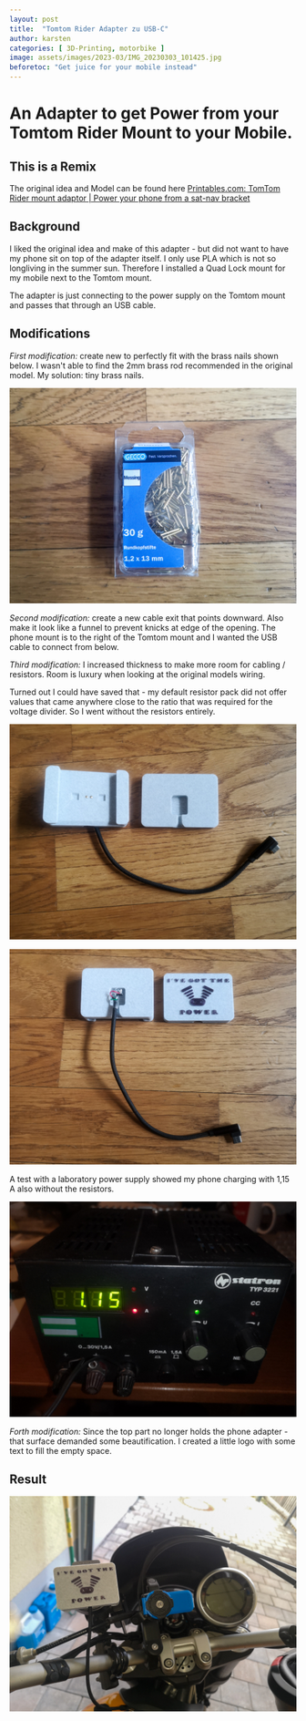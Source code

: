 ```yaml
---
layout: post
title:  "Tomtom Rider Adapter zu USB-C"
author: karsten
categories: [ 3D-Printing, motorbike ]
image: assets/images/2023-03/IMG_20230303_101425.jpg
beforetoc: "Get juice for your mobile instead"
---
```


# An Adapter to get Power from your Tomtom Rider Mount to your Mobile.

## This is a Remix

The original idea and Model can be found here
[Printables.com: TomTom Rider mount adaptor | Power your phone from a sat-nav bracket](https://www.printables.com/de/model/72591-tomtom-rider-mount-adaptor-power-your-phone-from-a)

## Background

I liked the original idea and make of this adapter - but did not want to have my phone sit on top of the adapter itself. I only use PLA which is not so longliving in the summer sun. Therefore I installed a Quad Lock mount for my mobile next to the Tomtom mount.

The adapter is just connecting to the power supply on the Tomtom mount and passes that through an USB cable.


## Modifications


*First modification:* create new  to perfectly fit with the brass nails shown below.
I wasn't able to find the 2mm brass rod recommended in the original model. My solution: tiny brass nails.

![A photograpgh of the brass nails used](/assets/images/2023-03/IMG_20230303_142616.jpg "A photograpgh of the brass nails used")

*Second modification:* create a new cable exit that points downward. Also make it look like a funnel to prevent knicks at edge of the opening.
The phone mount is to the right of the Tomtom mount and I wanted the USB cable to connect from below.

*Third modification:* I increased thickness to make more room for cabling / resistors. 
Room is luxury when looking at the original models wiring.

Turned out I could have saved that - my default resistor pack did not offer values that came anywhere close to the ratio that was required for the voltage divider.
So I went without the resistors entirely.

![A photograpgh of the open adapter](/assets/images/2023-03/IMG_20230303_101128.jpg "A photograpgh of the open adapter")

![A photograpgh of the open adapter](/assets/images/2023-03/IMG_20230303_101400.jpg "A photograpgh of the open adapter")

A test with a laboratory power supply showed my phone charging with 1,15 A also without the resistors.

![A photograpgh of the laboratory power supply measuring the charging current](/assets/images/2023-03/IMG_20230303_141049.jpg "A photograpgh of the laboratory power supply measuring the charging current")


*Forth modification:* Since the top part no longer holds the phone adapter - that surface demanded some beautification. I created a little logo with some text to fill the empty space.

## Result

![A photograpgh of the adapter mounted on my bike](/assets/images/2023-03/IMG_20230303_172648.jpg "A photograpgh of the adapter mounted on my bike")